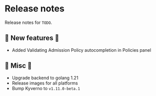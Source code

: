# Release notes

Release notes for `TODO`.

## :dizzy: New features :dizzy:
- Added Validating Admission Policy autocompletion in Policies panel

<!--
## :sparkles: UI changes :sparkles:

## :star: Examples :star:

## :boat: Tutorials :boat:

## :wrench: Fixes :wrench:
-->

## :guitar: Misc :guitar:
- Upgrade backend to golang 1.21
- Release images for all platforms 
- Bump Kyverno to `v1.11.0-beta.1`
